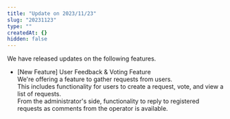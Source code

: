 ```yaml
---
title: "Update on 2023/11/23"
slug: "20231123"
type: ""
createdAt: {}
hidden: false
---
```

We have released updates on the following features.

- [New Feature] User Feedback & Voting Feature  
  We're offering a feature to gather requests from users.  
  This includes functionality for users to create a request, vote, and view a list of requests.  
  From the administrator's side, functionality to reply to registered requests as comments from the operator is available.